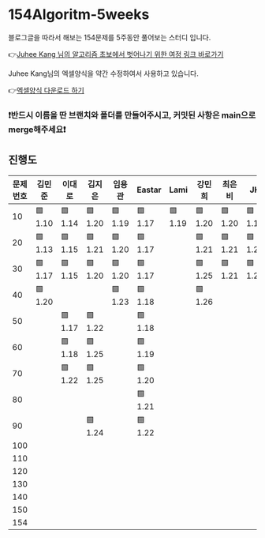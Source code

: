 # 154Algoritm-5weeks

블로그글을 따라서 해보는 154문제를 5주동안 풀어보는 스터디 입니다.

👉[Juhee Kang 님의 알고리즘 초보에서 벗어나기 위한 여정 링크 바로가기](https://claudiajkang.medium.com/%EC%95%8C%EA%B3%A0%EB%A6%AC%EC%A6%98-%EC%B4%88%EB%B3%B4%EC%97%90%EC%84%9C-%EB%B2%97%EC%96%B4%EB%82%98%EA%B8%B0-%EC%9C%84%ED%95%9C-%EC%97%AC%EC%A0%95-1ffb6bdfec6b)

Juhee Kang님의 엑셀양식을 약간 수정하여서 사용하고 있습니다.

👉[엑셀양식 다운로드 하기](https://docs.google.com/spreadsheets/d/1Bx27IJulthhpM04qbtuL0aAkX8psi5D4/edit?usp=sharing&ouid=113010703494073260482&rtpof=true&sd=true)

### ❗️반드시 이름을 딴 브랜치와 폴더를 만들어주시고, 커밋된 사항은 main으로 merge해주세요❗️

## 진행도

| 문제번호 | 김민준  | 이대로  | 김지은     | 임용관  | Eastar  | Lami    | 강민희  | 최은비  | JH  |
| -------- | ------- | ------- |---------| ------- | ------- | ------- | ------- | ------- | ------- |
| 10       | 🟩 1.10 | 🟩 1.14 | 🟩 1.20 | 🟩 1.19 | 🟩 1.17 | 🟩 1.19 | 🟩 1.20 | 🟩 1.20 | 🟩 1.19 |
| 20       | 🟩 1.13 | 🟩 1.15 | 🟩 1.21 | 🟩 1.20 | 🟩 1.17 |         | 🟩 1.21 | 🟩 1.21 | 🟩 1.20 |
| 30       | 🟩 1.17 | 🟩 1.15 | 🟩 1.20 | 🟩 1.20 | 🟩 1.17 |         |🟩 1.25 | 🟩 1.21 | 🟩 1.21 |
| 40       | 🟩 1.20 |         |         |  🟩 1.23 | 🟩 1.18 |       |🟩 1.26 |
| 50       |         | 🟩 1.17 | 🟩 1.22 |         | 🟩 1.18 |
| 60       |         | 🟩 1.18 | 🟩 1.25 |         | 🟩 1.19 |
| 70       |         | 🟩 1.22 | 🟩 1.25 |         | 🟩 1.20 |
| 80       |         |         |         |         | 🟩 1.21 |
| 90       |         |         | 🟩 1.24 |         | 🟩 1.22 |
| 100      |         |         |         |         |
| 110      |         |         |         |         |
| 120      |         |         |         |         |
| 130      |         |         |         |         |
| 140      |         |         |         |         |
| 150      |         |         |         |         |
| 154      |         |         |         |         |
